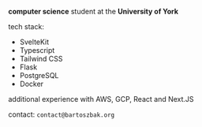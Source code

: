 **computer science** student at the **University of York**

tech stack:
- SvelteKit
- Typescript
- Tailwind CSS
- Flask
- PostgreSQL
- Docker

additional experience with AWS, GCP, React and Next.JS


contact: `contact@bartoszbak.org`
<!---
Kayetic/Kayetic is a ✨ special ✨ repository because its `README.md` (this file) appears on your GitHub profile.
You can click the Preview link to take a look at your changes.
--->
